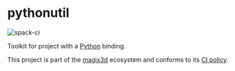 # pythonutil

![spack-ci](https://github.com/LIHPC-Computational-Geometry/pythonutil/actions/workflows/spack-ci.yml/badge.svg)

Toolkit for project with a [Python](https://www.python.org/) binding.

This project is part of the [magix3d](https://github.com/LIHPC-Computational-Geometry/magix3d) ecosystem and conforms to its [CI policy](https://github.com/LIHPC-Computational-Geometry/spack_recipes#development-in-magix3d-ecosystem-projects).